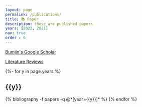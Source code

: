 ```yaml
---
layout: page
permalink: /publications/
title: 📚 Paper
description: these are published papers
years: [2022, 2021]
nav: true
order : 6
---
```


<a href="https://scholar.google.co.kr/citations?user=XzIXaxoAAAAJ&hl=ko"> Bumjin's Google Scholar </a>

[Literature Reviews](/reviews/)

<!-- _pages/publications.md -->
<div class="publications">

{%- for y in page.years %}
  <h2 class="year">{{y}}</h2>
  {% bibliography -f papers -q @*[year={{y}}]* %}
{% endfor %}

</div>
